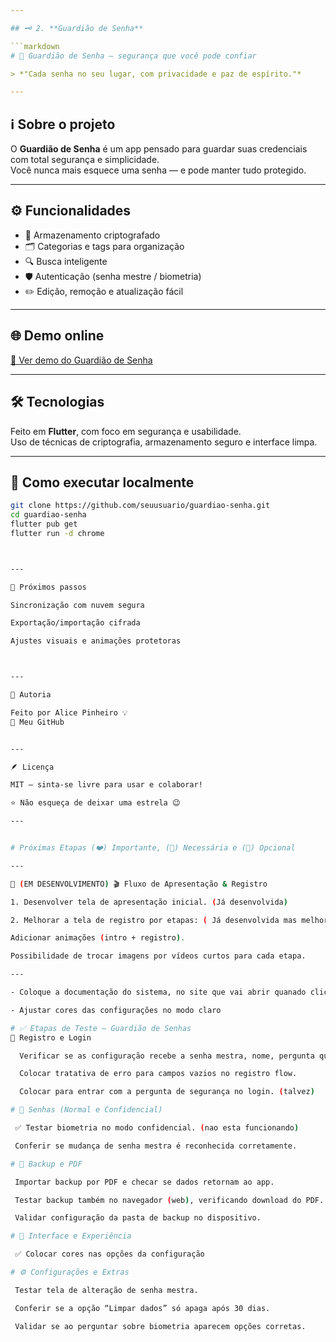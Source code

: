 ```yaml
---

## 🗝️ 2. **Guardião de Senha**

```markdown
# 🔐 Guardião de Senha — segurança que você pode confiar

> *"Cada senha no seu lugar, com privacidade e paz de espírito."*

---
```


## ℹ️ Sobre o projeto

O **Guardião de Senha** é um app pensado para guardar suas credenciais com total segurança e simplicidade.  
Você nunca mais esquece uma senha — e pode manter tudo protegido.

---

## ⚙️ Funcionalidades

- 🔏 Armazenamento criptografado  
- 🗂️ Categorias e tags para organização  
- 🔍 Busca inteligente  
- 🛡️ Autenticação (senha mestre / biometria)  
- ✏️ Edição, remoção e atualização fácil  

---

## 🌐 Demo online

[🔗 Ver demo do Guardião de Senha](https://guardi-o-de-senhas-web.vercel.app/)

---

## 🛠 Tecnologias

Feito em **Flutter**, com foco em segurança e usabilidade.  
Uso de técnicas de criptografia, armazenamento seguro e interface limpa.

---

## 🚀 Como executar localmente

```bash
git clone https://github.com/seuusuario/guardiao-senha.git  
cd guardiao-senha  
flutter pub get  
flutter run -d chrome



---

🧩 Próximos passos

Sincronização com nuvem segura

Exportação/importação cifrada

Ajustes visuais e animações protetoras



---

🧷 Autoria

Feito por Alice Pinheiro 💡
🔗 Meu GitHub


---

🪶 Licença

MIT — sinta-se livre para usar e colaborar!

⭐ Não esqueça de deixar uma estrela 😉

---


# Próximas Etapas (❤️) Importante, (💛) Necessária e (💚) Opcional

---

💛 (EM DESENVOLVIMENTO) 🎬 Fluxo de Apresentação & Registro

1. Desenvolver tela de apresentação inicial. (Já desenvolvida)

2. Melhorar a tela de registro por etapas: ( Já desenvolvida mas melhorar)

Adicionar animações (intro + registro).

Possibilidade de trocar imagens por vídeos curtos para cada etapa.

---

- Coloque a documentação do sistema, no site que vai abrir quanado clicar na central de ajuda

- Ajustar cores das configurações no modo claro

# ✅ Etapas de Teste – Guardião de Senhas
🔐 Registro e Login

  Verificar se as configuração recebe a senha mestra, nome, pergunta que é passada pelo usuário no registro flow.

  Colocar tratativa de erro para campos vazios no registro flow.

  Colocar para entrar com a pergunta de segurança no login. (talvez)

# 🔑 Senhas (Normal e Confidencial)

 ✅ Testar biometria no modo confidencial. (nao esta funcionando)

 Conferir se mudança de senha mestra é reconhecida corretamente.

# 📂 Backup e PDF

 Importar backup por PDF e checar se dados retornam ao app.

 Testar backup também no navegador (web), verificando download do PDF.

 Validar configuração da pasta de backup no dispositivo.

# 🎨 Interface e Experiência

 ✅ Colocar cores nas opções da configuração

# ⚙️ Configurações e Extras

 Testar tela de alteração de senha mestra.

 Conferir se a opção “Limpar dados” só apaga após 30 dias.

 Validar se ao perguntar sobre biometria aparecem opções corretas.


